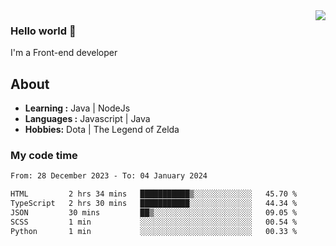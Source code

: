 <img align='right' src="https://github-readme-stats.vercel.app/api?username=jumodada&show_icons=true&theme=vue">

### Hello world 👋

I'm a Front-end developer 
    
## About
-  **Learning :** Java | NodeJs
-  **Languages :** Javascript | Java
-  **Hobbies:** Dota | The Legend of Zelda

### My code time

<!--START_SECTION:waka-->

```txt
From: 28 December 2023 - To: 04 January 2024

HTML         2 hrs 34 mins   ███████████▒░░░░░░░░░░░░░   45.70 %
TypeScript   2 hrs 30 mins   ███████████░░░░░░░░░░░░░░   44.34 %
JSON         30 mins         ██▒░░░░░░░░░░░░░░░░░░░░░░   09.05 %
SCSS         1 min           ░░░░░░░░░░░░░░░░░░░░░░░░░   00.54 %
Python       1 min           ░░░░░░░░░░░░░░░░░░░░░░░░░   00.33 %
```

<!--END_SECTION:waka-->

